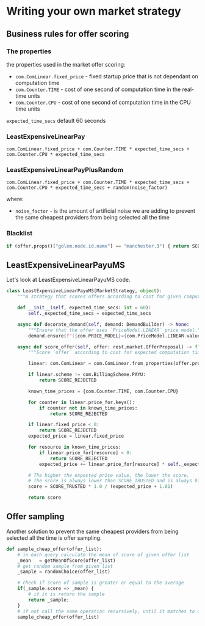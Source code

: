 # Writing your own market strategy

## Business rules for offer scoring

### The properties

the properties used in the market offer scoring:

* `com.ComLinear.fixed_price` -  fixed startup price that is not dependant on computation time
* `com.Counter.TIME` - cost of one second of computation time in the real-time units
* `com.Counter.CPU` - cost of one second of computation time in the CPU time units

`expected_time_secs` default 60 seconds

### LeastExpensiveLinearPay

`com.ComLinear.fixed_price + com.Counter.TIME * expected_time_secs + com.Counter.CPU * expected_time_secs`

### LeastExpensiveLinearPayPlusRandom

`com.ComLinear.fixed_price + com.Counter.TIME * expected_time_secs + com.Counter.CPU * expected_time_secs + random(noise_factor)`

where:

* `noise_factor` - is the amount of artificial noise we are adding to prevent the same cheapest providers from being selected all the time

### Blacklist

```python
if (offer.props()["golem.node.id.name"] == "manchester.3") { return SCORE_REJECTED; }
```

## LeastExpensiveLinearPayuMS

Let's look at LeastExpensiveLinearPayuMS code.

```python
class LeastExpensiveLinearPayuMS(MarketStrategy, object):
    """A strategy that scores offers according to cost for given computation time."""

    def __init__(self, expected_time_secs: int = 60):
        self._expected_time_secs = expected_time_secs

    async def decorate_demand(self, demand: DemandBuilder) -> None:
        """Ensure that the offer uses `PriceModel.LINEAR` price model."""
        demand.ensure(f"({com.PRICE_MODEL}={com.PriceModel.LINEAR.value})")

    async def score_offer(self, offer: rest.market.OfferProposal) -> float:
        """Score `offer` according to cost for expected computation time."""

        linear: com.ComLinear = com.ComLinear.from_properties(offer.props)

        if linear.scheme != com.BillingScheme.PAYU:
            return SCORE_REJECTED

        known_time_prices = {com.Counter.TIME, com.Counter.CPU}

        for counter in linear.price_for.keys():
            if counter not in known_time_prices:
                return SCORE_REJECTED

        if linear.fixed_price < 0:
            return SCORE_REJECTED
        expected_price = linear.fixed_price

        for resource in known_time_prices:
            if linear.price_for[resource] < 0:
                return SCORE_REJECTED
            expected_price += linear.price_for[resource] * self._expected_time_secs

        # The higher the expected price value, the lower the score.
        # The score is always lower than SCORE_TRUSTED and is always higher than 0.
        score = SCORE_TRUSTED * 1.0 / (expected_price + 1.01)

        return score
```

## Offer sampling

Another solution to prevent the same cheapest providers from being selected all the time is offer sampling.

```python
def sample_cheap_offer(offer_list):
    # in each query calculate the mean of score of given offer list 
    _mean   = getMeanOfScore(offer_list)
    # get random sample from given list
    _sample = randomChoice(offer_list)

    # check if score of sample is greater or equal to the average
    if(_sample.score => _mean) {
        # if it is return the sample
        return _sample;
    }
    # if not call the same operation recursively, until it matches to a score lte _mean condition  
    sample_cheap_offer(offer_list)
```

